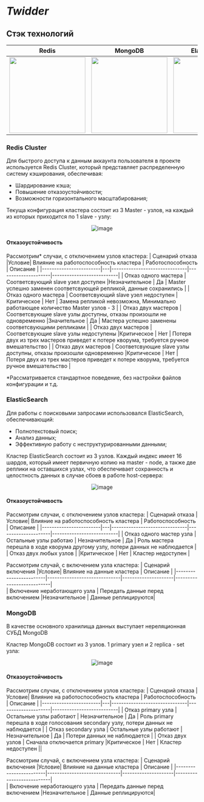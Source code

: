 # *Twidder*
## Стэк технологий ##

 

<div align="center">

| Redis                                                                                               | MongoDB                                                                                     | ElasticSearch                                                                                    |
| --------------------------------------------------------------------------------------------------- | ------------------------------------------------------------------------------------------- | ----------------------------------------------------------------------------------------------- |
| <img src="https://github.com/GGENOR1/Web/assets/146382716/32d39224-3856-4d43-af70-d5f08aae312a" width="200" height="200">  | <img src="https://github.com/GGENOR1/Web/assets/146382716/49449202-8202-4413-8da9-ddedb6eef355" width="200" height="200"> | <img src="https://github.com/GGENOR1/Web/assets/146382716/8e0723dc-52da-45b9-a8d2-2a4e3e87c83e" width="200" height="200"> |
</div>


### Redis Cluster
Для быстрого доступа к данным аккаунта пользователя в проекте используется Redis Cluster, который представляет распределенную систему кэширования, обеспечивая:
- Шардирование кэша;
- Повышение отказоустойчивости;
- Возможности горизонтального масштабирования;

Текуща конфигурация кластера состоит из 3 Master - узлов, на каждый из которых приходится по 1 slave - узлу:
<div align="center">
  
![image](https://github.com/GGENOR1/Web/assets/146382716/a8d27e7d-b364-4be7-814d-28d707d21ce1)

</div>

#### Отказоустойчивость
Рассмотрим* случаи, с отключением узлов кластера:
| Сценарий отказа |Условие|  Влияние на работоспособность кластера | Работоспособность | Описание |
|------------------------|---|-------------------------------|---------------------|---------------------------|
| Отказ одного мастера    | Соответсвующий slave узел доступен  |Незначительное       | Да              | Master успешно заменен соответсвующей репликой, данные сохранились  |
| Отказ одного мастера    | Соответсвующий slave узел недоступен  |Критическое       | Нет              | Замена репликой невозможна, Минимально работающее количество Master узлов - 3  |
| Отказ двух мастеров    | Соответсвующие slave узлы доступны, отказы произошли не одновременно  |Значительное       | Да              | Мастера успешно заменены соответсвующими репликами   |
| Отказ двух мастеров    | Соответсвующие slave узлы недоступены  |Критическое       | Нет              | Потеря двух из трех мастеров приведет к потере кворума, требуется ручное вмешательство   |
| Отказ двух мастеров    | Соответсвующие slave узлы доступны, отказы произошли одновременно  |Критическое       | Нет              |  Потеря двух из трех мастеров приведет к потере кворума, требуется ручное вмешательство  |

*Рассматривается стандартное поведение, без настройки файлов конфигурации и т.д.


### ElasticSearch
Для работы с поисковыми запросами использовался ElasticSearch, обеспечивающий:
- Полнотекстовый поиск;
- Анализ данных;
- Эффективную работу с неструктурированными данными;

Кластер ElasticSearch состоит из 3 узлов. Каждый индекс имеет 16 шардов, который имеет первичную копию на master - node, а также две реплики на оставшихся узлах, что обеспечивает сохранность и целостность данных в случае сбоев в работе host-сервера:
<div align="center">
  
![image](https://github.com/GGENOR1/Web/assets/146382716/26c84299-4398-4799-b6fd-1d3ca5d878e9)


</div>

#### Отказоустойчивость
Рассмотрим случаи, с отключением узлов кластера:
| Сценарий отказа |Условие|  Влияние на работоспособность кластера | Работоспособность | Описание |
|------------------------|---|-------------------------------|---------------------|---------------------------|
| Отказ одного мастер узла    | Остальные узлы работаю  |  Незначительное       | Да              | Роль мастера перешла в ходе кворума другому узлу, потери данных не наблюдается |
| Отказ двух любых узлов   |   |Критическое       | Нет              | Кластер недоступен  |


Рассмотрим случай, с включением узла кластера:
| Сценарий включения |Условие|  Влияние на данные кластера | Описание |
|------------------------|------------------------------|---------------------|---------------------------|  
| Включение неработающего узла   | Передать данные перед включением  |Незначительное  | Данные реплицируются|

### MongoDB
В качестве основного хранилища данных выступает нереляционная СУБД MongoDB

Кластер MongoDB состоит из 3 узлов. 1 primary узел и 2 replica - set узла:

<div align="center">
  
![image](https://github.com/GGENOR1/Web/assets/146382716/b57a3a83-6b2b-4349-8265-1ffd7f6948a4)

</div>

#### Отказоустойчивость
Рассмотрим случаи, с отключением узлов кластера:
| Сценарий отказа |Условие|  Влияние на работоспособность кластера | Работоспособность | Описание |
|------------------------|---|-------------------------------|---------------------|---------------------------|
| Отказ primary узла    | Остальные узлы работают  |  Незначительное       | Да              | Роль primary перешла в ходе голосования secondary узлу, потери данных не наблюдается |
| Отказ secondary узла    | Остальные узлы работают  |  Незначительное       | Да              |  Потери данных не наблюдается |
| Отказ двух узлов   | Сначала отключается primary |Критическое       | Нет              | Кластер недоступен  ||






Рассмотрим случай, с включением узла кластера:
| Сценарий включения |Условие|  Влияние на данные кластера | Описание |
|------------------------|------------------------------|---------------------|---------------------------|  
| Включение неработающего узла   | Передать данные перед включением  |Незначительное  | Данные реплицируются|















